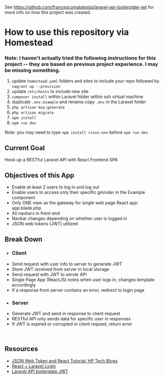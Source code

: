 See https://github.com/francescomalatesta/laravel-api-boilerplate-jwt for more info on how this project was created.

# How to use this repository via Homestead
### Note: I haven't actually tried the following instructions for this project -- they are based on previous project experience. I may be missing something.
1) update `homestead.yaml` folders and sites to include your repo followed by `vagrant up --provision`
2) update `/etc/hosts` to include new site
3) `composer install` within Laravel folder within ssh virtual machine
4) duplicate `.env.example` and rename copy `.env` in the Laravel folder
5) `php artisan key:generate`
6) `php artisan migrate`
7) `npm install`
8) `npm run dev`

Note: you may need to type
`npm install cross-env`
before `npm run dev`

<h2>Current Goal</h2>
              <p>Hook up a RESTful Laravel API with React Frontend SPA</p>
              <h2>Objectives of this App</h2>
              <ul>
                <li>Enable at least 2 users to log in and log out</li>
                <li>Enable users to access only their specific gminder in the Example component</li>
                <li>Only ONE view as the gateway for single web page React app: app.blade.php</li>
                <li>All navbars in front-end</li>
                <li>Navbar changes depending on whether user is logged in</li>
                <li>JSON web tokens (JWT) utilized</li>
              </ul>
              <h2>Break Down</h2>
              <div className='row'>
                <div className='col col-12 col-sm-6'>
                  <ul className="list-group">
                    <h3><li className="list-group-item active">Client</li></h3>
                    <li className="list-group-item">Send request with user info to server to generate JWT</li>
                    <li className="list-group-item">Store JWT received from server in local storage</li>
                    <li className="list-group-item">Send request with JWT to server API</li>
                    <li className="list-group-item">Single Page App (ReactJS) notes when user logs in, changes template accordingly</li>
                    <li className="list-group-item">If a response from server contains an error, redirect to login page</li>
                  </ul>
                </div>
                <div className='col col-12 col-sm-6'>
                  <ul className="list-group">
                    <h3><li className="list-group-item active">Server</li></h3>
                    <li className="list-group-item">Generate JWT and send in response to client request</li>
                    <li className="list-group-item">RESTful API only sends data for specific user in responses</li>
                    <li className="list-group-item">If JWT is expired or corrupted in client request, return error</li>
                  </ul>
                </div>
              </div>
              <br />
              <h2>Resources</h2>
              <ul>
                <li><a href='https://hptechblogs.com/using-json-web-token-react/' target='_blank' rel="noopener noreferrer">JSON Web Token and React Tutorial: HP Tech Blogs</a></li>
                <li><a href='https://github.com/lijujohn13/react-laravel-auth' target='_blank' rel="noopener noreferrer">React + Laravel Login</a>
</li>
      <li><a href='https://github.com/francescomalatesta/laravel-api-boilerplate-jwt' target='_blank' rel="noopener noreferrer">Laravel API boilerplate JWT</a></li>
              </ul>
